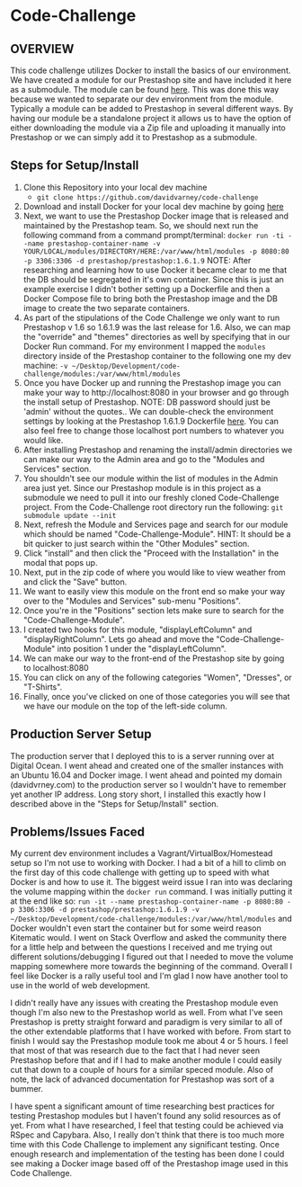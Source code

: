 **Code-Challenge**
================

OVERVIEW
--------------------
This code challenge utilizes Docker to install the basics of our environment. We have created a module for our Prestashop site and have included it here as a submodule. The module can be found [here](https://github.com/davidvarney/code-challenge-module). This was done this way because we wanted to separate our dev environment from the module. Typically a module can be added to Prestashop in several different ways. By having our module be a standalone project it allows us to have the option of either downloading the module via a Zip file and uploading it manually into Prestashop or we can simply add it to Prestashop as a submodule.

Steps for Setup/Install
--------------------------------

 1. Clone this Repository into your local dev machine
	 - `git clone https://github.com/davidvarney/code-challenge`
 2. Download and install Docker for your local dev machine by going [here](https://www.docker.com/products/docker)
 3. Next, we want to use the Prestashop Docker image that is released and maintained by the Prestashop team. So, we should next run the following command from a command prompt/terminal: 
 `docker run -ti --name prestashop-container-name -v YOUR/LOCAL/modules/DIRECTORY/HERE:/var/www/html/modules -p 8080:80 -p 3306:3306 -d prestashop/prestashop:1.6.1.9`
 NOTE: After researching and learning how to use Docker it became clear to me that the DB should be segregated in it's own container. Since this is just an example exercise I didn't bother setting up a Dockerfile and then a Docker Compose file to bring both the Prestashop image and the DB image to create the two separate containers. 
 4. As part of the stipulations of the Code Challenge we only want to run Prestashop v 1.6 so 1.6.1.9 was the last release for 1.6. Also, we can map the "override" and "themes" directories as well by specifying that in our Docker Run command. For my environment I mapped the `modules` directory inside of the Prestashop container to the following one my dev machine: `-v ~/Desktop/Development/code-challenge/modules:/var/www/html/modules`
 5. Once you have Docker up and running the Prestashop image you can make your way to http://localhost:8080 in your browser and go through the install setup of Prestashop. NOTE: DB password should just be 'admin' without the quotes.. We can double-check the environment settings by looking at the Prestashop 1.6.1.9 Dockerfile [here](https://github.com/PrestaShop/docker/blob/master/images/1.6.1.9/Dockerfile). You can also feel free to change those localhost port numbers to whatever you would like.
 6. After installing Prestashop and renaming the install/admin directories we can make our way to the Admin area and go to the "Modules and Services" section.
 7. You shouldn't see our module within the list of modules in the Admin area just yet. Since our Prestashop module is in this project as a submodule we need to pull it into our freshly cloned Code-Challenge project. From the Code-Challenge root directory run the following:
`git submodule update --init`
 8. Next, refresh the Module and Services page  and search for our module which should be named "Code-Challenge-Module". HINT: It should be a bit quicker to just search within the "Other Modules" section.
 9. Click "install" and then click the "Proceed with the Installation" in the modal that pops up.
 10. Next, put in the zip code of where you would like to view weather from and click the "Save" button.
 11. We want to easily view this module on the front end so make your way over to the "Modules and Services" sub-menu "Positions".
 12. Once you're in the "Positions" section lets make sure to search for the "Code-Challenge-Module".
 13. I created two hooks for this module, "displayLeftColumn" and "displayRightColumn". Lets go ahead and move the "Code-Challenge-Module" into position 1 under the "displayLeftColumn".
 14. We can make our way to the front-end of the Prestashop site by going to localhost:8080
 15. You can click on any of the following categories "Women", "Dresses", or "T-Shirts".
 16. Finally, once you've clicked on one of those categories you will see that we have our module on the top of the left-side column.

Production Server Setup
----------------------------------
The production server that I deployed this to is a server running over at Digital Ocean. I went ahead and created one of the smaller instances with an Ubuntu 16.04 and Docker image. I went ahead and pointed my domain (davidvrney.com) to the production server so I wouldn't have to remember yet another IP address. Long story short, I installed this exactly how I described above in the "Steps for Setup/Install" section.

Problems/Issues Faced
--------------------------------
My current dev environment includes a Vagrant/VirtualBox/Homestead setup so I'm not use to working with Docker. I had a bit of a hill to climb on the first day of this code challenge with getting up to speed with what Docker is and how to use it. The biggest weird issue I ran into was declaring the volume mapping within the `docker run` command. I was initially putting it at the end like so:
`run -it --name prestashop-container-name -p 8080:80 -p 3306:3306 -d prestashop/prestashop:1.6.1.9 -v ~/Desktop/Development/code-challenge/modules:/var/www/html/modules` and Docker wouldn't even start the container but for some weird reason Kitematic would. I went on Stack Overflow and asked the community there for a little help and between the questions I received and me trying out different solutions/debugging I figured out that I needed to move the volume mapping somewhere more towards the beginning of the command. Overall I feel like Docker is a rally useful tool and I'm glad I now have another tool to use in the world of web development.

I didn't really have any issues with creating the Prestashop module even though I'm also new to the Prestashop world as well. From what I've seen Prestashop is pretty straight forward and paradigm is very similar to all of the other extendable platforms that I have worked with before. From start to finish I would say the Prestashop module took me about 4 or 5 hours. I feel that most of that was research due to the fact that I had never seen Prestashop before that and if I had to make another module I could easily cut that down to a couple of hours for a similar speced module. Also of note, the lack of advanced documentation for Prestashop was sort of a bummer.

I have spent a significant amount of time researching best practices for testing Prestashop modules but I haven't found any solid resources as of yet. From what I have researched, I feel that testing could be achieved via RSpec and Capybara. Also, I really don't think that there is too much more time with this Code Challenge to implement any significant testing. Once enough research and implementation of the testing has been done I could see making a Docker image based off of the Prestashop image used in this Code Challenge.
